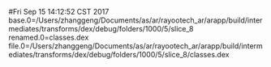 #Fri Sep 15 14:12:52 CST 2017
base.0=/Users/zhanggeng/Documents/as/ar/rayootech_ar/arapp/build/intermediates/transforms/dex/debug/folders/1000/5/slice_8
renamed.0=classes.dex
file.0=/Users/zhanggeng/Documents/as/ar/rayootech_ar/arapp/build/intermediates/transforms/dex/debug/folders/1000/5/slice_8/classes.dex

